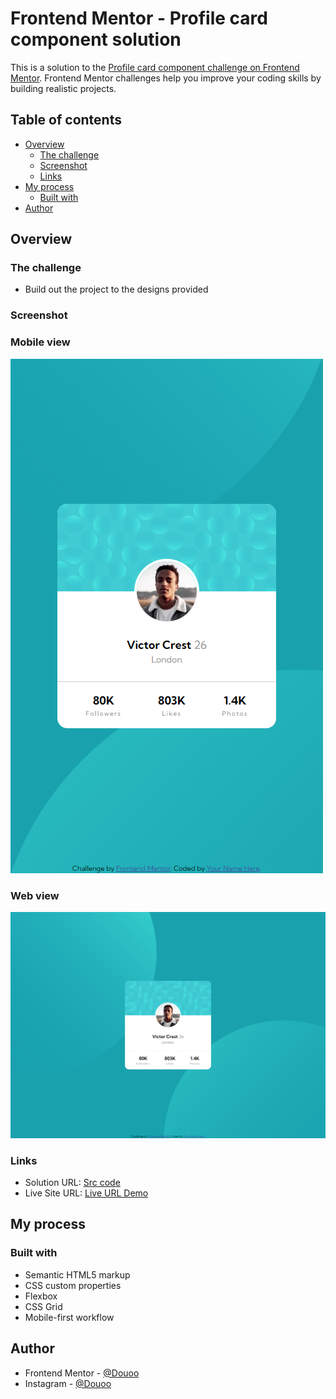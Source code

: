 # Frontend Mentor - Profile card component solution

This is a solution to the [Profile card component challenge on Frontend Mentor](https://www.frontendmentor.io/challenges/profile-card-component-cfArpWshJ). Frontend Mentor challenges help you improve your coding skills by building realistic projects. 

## Table of contents

- [Overview](#overview)
  - [The challenge](#the-challenge)
  - [Screenshot](#screenshot)
  - [Links](#links)
- [My process](#my-process)
  - [Built with](#built-with)
- [Author](#author)


## Overview

### The challenge

- Build out the project to the designs provided

### Screenshot

<h3>Mobile view</h3>

![](screenshot-mobile_view.png)

<h3>Web view</h3>

![](screenshot-web_view.png)

### Links

- Solution URL: [Src code](https://github.com/Douoo/frontendmentor_challenges/tree/main/profile-card-component-main)
- Live Site URL: [Live URL Demo](https://douoo.github.io/frontendmentor_challenges/profile-card-component-main)

## My process

### Built with

- Semantic HTML5 markup
- CSS custom properties
- Flexbox
- CSS Grid
- Mobile-first workflow

## Author


- Frontend Mentor - [@Douoo](https://www.frontendmentor.io/profile/douoo)
- Instagram - [@Douoo](https://www.instagram.com/douooo/)
